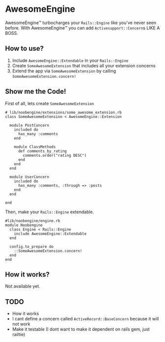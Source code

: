 # AwesomeEngine

AwesomeEngine™ turbocharges your `Rails::Engine` like you've never seen before.
With AwesomeEngine™ you can add `Activesupport::Concern`s LIKE A BOSS.

## How to use?

1. Include `AwesomeEngine::Extendable` in your `Rails::Engine`
3. Create `SomeAwesomeExtension` that includes all your extension concerns
2. Extend the app via `SomeAwesomeExtension` by calling `SomeAwesomeExtension.concern!`

## Show me the Code!

First of all, lets create `SomeAwesomeExtension`

    # lib/noobengine/extensions/some_awesome_extension.rb
    class SomeAwesomeExtension < AwesomeEngine::Extension

      module PostConcern
        included do
          has_many :comments
        end

        module ClassMethods
          def comments_by_rating
            comments.order("rating DESC")
          end
        end
      end

      module UserConcern
        included do
          has_many :comments, :through => :posts
        end
      end

    end

Then, make your `Rails::Engine` extendable.

    #lib/noobengine/engine.rb
    module Noobengine
      class Engine < Rails::Engine
        include AwesomeEngine::Extendable
      end

      config.to_prepare do
        ::SomeAwesomeExtension.concern!
      end
    end


## How it works?

Not available yet.

## TODO

* How it works
* I cant define a concern called `ActiveRecord::BaseConcern` because it will not work
* Make it testable (I dont want to make it dependent on rails gem, just railtie)